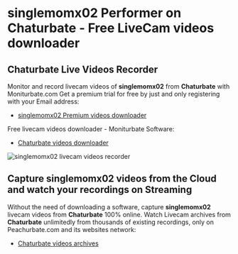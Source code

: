 # singlemomx02 Performer on Chaturbate - Free LiveCam videos downloader

## Chaturbate Live Videos Recorder

Monitor and record livecam videos of **singlemomx02** from **Chaturbate** with Moniturbate.com
Get a premium trial for free by just and only registering with your Email address:
* [singlemomx02 Premium videos downloader](https://moniturbate.com/request-demo-licence-key.html)

Free livecam videos downloader - Moniturbate Software:
* [Chaturbate videos downloader](https://moniturbate.com/moniturbate-download-software.html)

![singlemomx02 livecam videos recorder](https://peachurnet.com/templates/moniturbate-software.png)


## Capture singlemomx02 videos from the Cloud and watch your recordings on Streaming

Without the need of downloading a software, capture **singlemomx02** livecam videos from **Chaturbate** 100% online.
Watch Livecam archives from **Chaturbate** unlimitedly from thousands of existing recordings, only on Peachurbate.com and its websites network:
* [Chaturbate videos archives](https://peachurnet.com/)